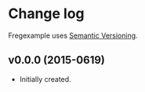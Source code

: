 # Change log

Fregexample uses [Semantic Versioning][].

## v0.0.0 (2015-0619)

-   Initially created.

[semantic versioning]: http://semver.org/spec/v2.0.0.html
